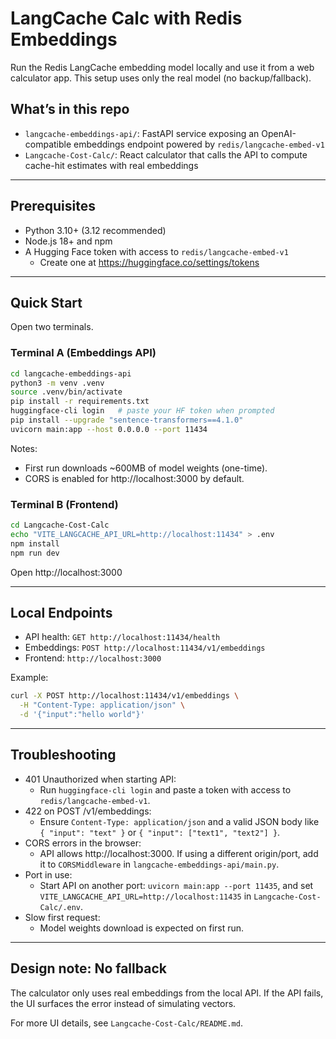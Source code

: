 # LangCache Calc with Redis Embeddings

Run the Redis LangCache embedding model locally and use it from a web calculator app. This setup uses only the real model (no backup/fallback).

## What’s in this repo
- `langcache-embeddings-api/`: FastAPI service exposing an OpenAI-compatible embeddings endpoint powered by `redis/langcache-embed-v1`
- `Langcache-Cost-Calc/`: React calculator that calls the API to compute cache-hit estimates with real embeddings

---

## Prerequisites
- Python 3.10+ (3.12 recommended)
- Node.js 18+ and npm
- A Hugging Face token with access to `redis/langcache-embed-v1`
  - Create one at https://huggingface.co/settings/tokens

---

## Quick Start

Open two terminals.

### Terminal A (Embeddings API)
```bash
cd langcache-embeddings-api
python3 -m venv .venv
source .venv/bin/activate
pip install -r requirements.txt
huggingface-cli login   # paste your HF token when prompted
pip install --upgrade "sentence-transformers==4.1.0"
uvicorn main:app --host 0.0.0.0 --port 11434
```
Notes:
- First run downloads ~600MB of model weights (one-time).
- CORS is enabled for http://localhost:3000 by default.

### Terminal B (Frontend)
```bash
cd Langcache-Cost-Calc
echo "VITE_LANGCACHE_API_URL=http://localhost:11434" > .env
npm install
npm run dev
```
Open http://localhost:3000

---

## Local Endpoints
- API health: `GET http://localhost:11434/health`
- Embeddings: `POST http://localhost:11434/v1/embeddings`
- Frontend: `http://localhost:3000`

Example:
```bash
curl -X POST http://localhost:11434/v1/embeddings \
  -H "Content-Type: application/json" \
  -d '{"input":"hello world"}'
```

---

## Troubleshooting
- 401 Unauthorized when starting API:
  - Run `huggingface-cli login` and paste a token with access to `redis/langcache-embed-v1`.
- 422 on POST /v1/embeddings:
  - Ensure `Content-Type: application/json` and a valid JSON body like `{ "input": "text" }` or `{ "input": ["text1", "text2"] }`.
- CORS errors in the browser:
  - API allows http://localhost:3000. If using a different origin/port, add it to `CORSMiddleware` in `langcache-embeddings-api/main.py`.
- Port in use:
  - Start API on another port: `uvicorn main:app --port 11435`, and set `VITE_LANGCACHE_API_URL=http://localhost:11435` in `Langcache-Cost-Calc/.env`.
- Slow first request:
  - Model weights download is expected on first run.

---

## Design note: No fallback
The calculator only uses real embeddings from the local API. If the API fails, the UI surfaces the error instead of simulating vectors.

For more UI details, see `Langcache-Cost-Calc/README.md`.
